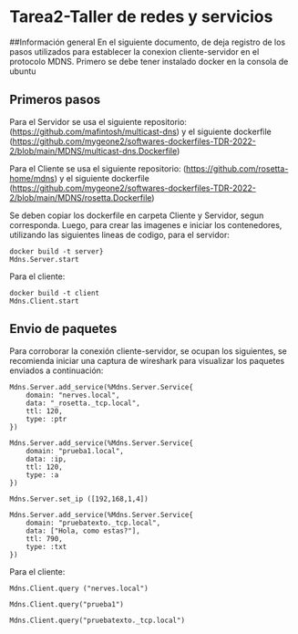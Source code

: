 # Tarea2-Taller de redes y servicios

##Información general
En el siguiente documento, de deja registro de los pasos utilizados para establecer la conexion cliente-servidor en el protocolo MDNS.
Primero se debe tener instalado docker en la consola de ubuntu

## Primeros pasos

Para el Servidor se usa el siguiente repositorio: (https://github.com/mafintosh/multicast-dns) y el siguiente dockerfile (https://github.com/mygeone2/softwares-dockerfiles-TDR-2022-2/blob/main/MDNS/multicast-dns.Dockerfile) 

Para el Cliente se usa el siguiente repositorio: (https://github.com/rosetta-home/mdns) y el siguiente dockerfile (https://github.com/mygeone2/softwares-dockerfiles-TDR-2022-2/blob/main/MDNS/rosetta.Dockerfile) 

Se deben copiar los dockerfile en carpeta Cliente y Servidor, segun corresponda.
Luego, para crear las imagenes e iniciar los contenedores, utilizando las siguientes lineas de codigo, para el servidor: 

```
docker build -t server}
Mdns.Server.start
```
Para el cliente:
```
docker build -t client
Mdns.Client.start
```
## Envio de paquetes
Para corroborar la conexión cliente-servidor, se ocupan los siguientes, se recomienda iniciar una captura de wireshark para visualizar los paquetes enviados a continuación:

```
Mdns.Server.add_service(%Mdns.Server.Service{
    domain: "nerves.local",
    data: "_rosetta._tcp.local",
    ttl: 120,
    type: :ptr
})

Mdns.Server.add_service(%Mdns.Server.Service{
    domain: "prueba1.local",
    data: :ip,
    ttl: 120,
    type: :a
})

Mdns.Server.set_ip ([192,168,1,4])

Mdns.Server.add_service(%Mdns.Server.Service{
    domain: "pruebatexto._tcp.local",
    data: ["Hola, como estas?"],
    ttl: 790,
    type: :txt
})
```
Para el cliente:
```
Mdns.Client.query ("nerves.local")

Mdns.Client.query("prueba1")

Mdns.Client.query("pruebatexto._tcp.local")
```
